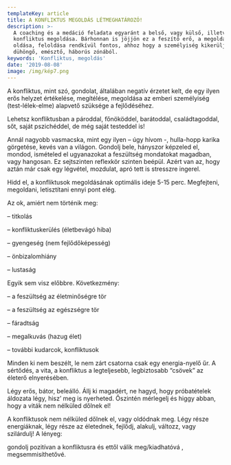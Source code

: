 ```yaml
---
templateKey: article
title: A KONFLIKTUS MEGOLDÁS LÉTMEGHATÁROZÓ!
description: >-
  A coaching és a medáció feladata egyaránt a belső, vagy külső, illetve mindkét
  konfliktus megoldása. Bárhonnan is jöjjön ez a feszítő erő, a megoldása,
  oldása, feloldása rendkívül fontos, ahhoz hogy a személyiség kikerüljön egy
  dühöngő, emésztő, háborús zónából.
keywords: 'Konfliktus, megoldás'
date: '2019-08-08'
image: /img/kép7.png
---
```

A konfliktus, mint szó, gondolat, általában negatív érzetet kelt, de egy ilyen erős helyzet értékelése, megítélése, megoldása az emberi személyiség (test-lélek-elme) alapvető szüksége a fejlődéséhez.

Lehetsz konfliktusban a pároddal, főnököddel, barátoddal, családtagoddal, sőt, saját pszichéddel, de még saját testeddel is!

Annál nagyobb vasmacska, mint egy ilyen – úgy hívom -, hulla-hopp karika görgetése, kevés van a világon. Gondolj bele, hányszor képzeled el, mondod, ismételed el ugyanazokat a feszültség mondatokat magadban, vagy hangosan. Ez sejtszinten reflexkör szinten beépül. Azért van az, hogy aztán már csak egy légvétel, mozdulat, apró tett is stresszre ingerel.

Hidd el, a konfliktusok megoldásának optimális ideje 5-15 perc. Megfejteni, megoldani, letisztítani ennyi pont elég.

Az ok, amiért nem történik meg:

– titkolás

– konfliktuskerülés (életbevágó hiba)

– gyengeség (nem fejlődőképesség)

– önbizalomhiány

– lustaság

Egyik sem visz előbbre. Következmény:

– a feszültség az életminőségre tör

– a feszültség az egészségre tör

– fáradtság

– megalkuvás (hazug élet)

– további kudarcok, konfliktusok

Minden ki nem beszélt, le nem zárt csatorna csak egy energia-nyelő űr. A sértődés, a vita, a konfliktus a legteljesebb, legbiztosabb “csövek” az életerő elnyerésében.

Légy erős, bátor, beleálló. Állj ki magadért, ne hagyd, hogy próbatételek áldozata légy, hisz’ meg is nyerheted. Őszintén mérlegelj és higgy abban, hogy a viták nem nélküled dőlnek el!

A konfliktusok nem nélküled dőlnek el, vagy oldódnak meg. Légy része energiáknak, légy része az életednek, fejlődj, alakulj, változz, vagy szilárdulj! A lényeg:

gondolj pozitívan a konfliktusra és ettől válik meg/kiadhatóvá , megsemmisíthetővé.
